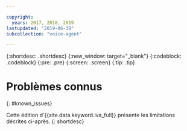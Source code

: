 ```yaml
---

copyright:
  years: 2017, 2018, 2019
lastupdated: "2019-06-30"
subcollection: "voice-agent"

---
```


{:shortdesc: .shortdesc}
{:new_window: target="_blank"}
{:codeblock: .codeblock}
{:pre: .pre}
{:screen: .screen}
{:tip: .tip}

# Problèmes connus
{: #known_issues}

Cette édition d'{{site.data.keyword.iva_full}} présente les limitations décrites ci-après.
{: shortdesc}
